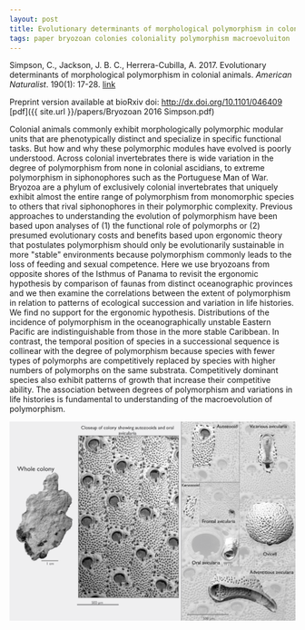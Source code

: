 ```yaml
---
layout: post
title: Evolutionary determinants of morphological polymorphism in colonial animals
tags: paper bryozoan colonies coloniality polymorphism macroevoluiton
---
```


Simpson, C., Jackson, J. B. C., Herrera-Cubilla, A. 2017. Evolutionary determinants of morphological polymorphism in colonial animals. *American Naturalist*. 190(1): 17-28. [link](http://www.journals.uchicago.edu/doi/abs/10.1086/691789)

Preprint version available at bioRxiv doi: http://dx.doi.org/10.1101/046409 [pdf]({{ site.url }}/papers/Bryozoan 2016 Simpson.pdf)

Colonial animals commonly exhibit morphologically polymorphic modular units that are phenotypically distinct and specialize in specific functional tasks. But how and why these polymorphic modules have evolved is poorly understood. Across colonial invertebrates there is wide variation in the degree of polymorphism from none in colonial ascidians, to extreme polymorphism in siphonophores such as the Portuguese Man of War. Bryozoa are a phylum of exclusively colonial invertebrates that uniquely exhibit almost the entire range of polymorphism from monomorphic species to others that rival siphonophores in their polymorphic complexity. Previous approaches to understanding the evolution of polymorphism have been based upon analyses of (1) the functional role of polymorphs or (2) presumed evolutionary costs and benefits based upon ergonomic theory that postulates polymorphism should only be evolutionarily sustainable in more "stable" environments because polymorphism commonly leads to the loss of feeding and sexual competence. Here we use bryozoans from opposite shores of the Isthmus of Panama to revisit the ergonomic hypothesis by comparison of faunas from distinct oceanographic provinces and we then examine the correlations between the extent of polymorphism in relation to patterns of ecological succession and variation in life histories. We find no support for the ergonomic hypothesis. Distributions of the incidence of polymorphism in the oceanographically unstable Eastern Pacific are indistinguishable from those in the more stable Caribbean. In contrast, the temporal position of species in a successional sequence is collinear with the degree of polymorphism because species with fewer types of polymorphs are competitively replaced by species with higher numbers of polymorphs on the same substrata. Competitively dominant species also exhibit patterns of growth that increase their competitive ability. The association between degrees of polymorphism and variations in life histories is fundamental to understanding of the macroevolution of polymorphism.


 <img src="/assets/img/Figure1.png"  width = "700px"/>

